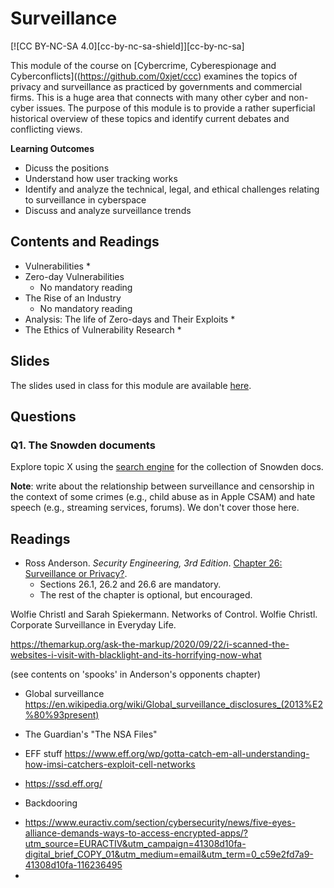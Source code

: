 # Surveillance
[![CC BY-NC-SA 4.0][cc-by-nc-sa-shield]][cc-by-nc-sa]

This module of the course on [Cybercrime, Cyberespionage and Cyberconflicts]((https://github.com/0xjet/ccc) examines the topics of privacy and surveillance as practiced by governments and commercial firms. This is a huge area that connects with many other cyber and non-cyber issues. The purpose of this module is to provide a rather superficial historical overview of these topics and identify current debates and conflicting views.

**Learning Outcomes**
* Dicuss the positions 
* Understand how user tracking works
* Identify and analyze the technical, legal, and ethical challenges relating to surveillance in cyberspace
* Discuss and analyze surveillance trends


## Contents and Readings

* Vulnerabilities
    * 
* Zero-day Vulnerabilities
    * No mandatory reading
* The Rise of an Industry
    * No mandatory reading
* Analysis: The life of Zero-days and Their Exploits
    * 
* The Ethics of Vulnerability Research
    * 

## Slides

The slides used in class for this module are available [here](https://docs.google.com/presentation/d/10g3HtQ1Si9Qb7orqk2mH0rxStX1GsAZCqyAfkqGEZXg).


## Questions

### Q1. The Snowden documents 
Explore topic X using the [search engine](https://search.edwardsnowden.com) for the collection of Snowden docs.


**Note**: write about the relationship between surveillance and censorship in the context of some crimes (e.g., child abuse as in Apple CSAM) and hate speech (e.g., streaming services, forums). We don't cover those here.


## Readings

* Ross Anderson. _Security Engineering, 3rd Edition_. [Chapter 26: Surveillance or Privacy?](https://www.cl.cam.ac.uk/~rja14/book.html).
    * Sections 26.1, 26.2 and 26.6 are mandatory.
    * The rest of the chapter is optional, but encouraged.

Wolfie Christl and Sarah Spiekermann. Networks of Control.
Wolfie Christl. Corporate Surveillance in Everyday Life.

https://themarkup.org/ask-the-markup/2020/09/22/i-scanned-the-websites-i-visit-with-blacklight-and-its-horrifying-now-what

(see contents on 'spooks' in Anderson's opponents chapter)

+ Global surveillance
https://en.wikipedia.org/wiki/Global_surveillance_disclosures_(2013%E2%80%93present)

+ The Guardian's "The NSA Files"

+ EFF stuff
https://www.eff.org/wp/gotta-catch-em-all-understanding-how-imsi-catchers-exploit-cell-networks
- https://ssd.eff.org/

+ Backdooring
- https://www.euractiv.com/section/cybersecurity/news/five-eyes-alliance-demands-ways-to-access-encrypted-apps/?utm_source=EURACTIV&utm_campaign=41308d10fa-digital_brief_COPY_01&utm_medium=email&utm_term=0_c59e2fd7a9-41308d10fa-116236495
- 

